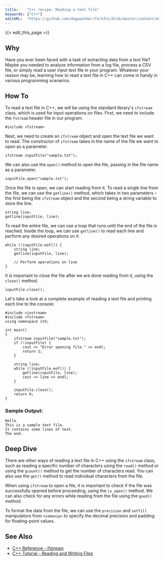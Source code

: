 ```yaml
---
title:    "C++ recipe: Reading a text file"
keywords: ["C++"]
editURL:  "https://github.com/dogweather/forkful/blob/master/content/en/cpp/reading-a-text-file.md"
---
```


{{< edit_this_page >}}

## Why

Have you ever been faced with a task of extracting data from a text file? Maybe you needed to analyze information from a log file, process a CSV file, or simply read a user input text file in your program. Whatever your reason may be, learning how to read a text file in C++ can come in handy in various programming scenarios.

## How To

To read a text file in C++, we will be using the standard library's `ifstream` class, which is used for input operations on files. First, we need to include the `fstream` header file in our program.

```
#include <fstream>
```

Next, we need to create an `ifstream` object and open the text file we want to read. The constructor of `ifstream` takes in the name of the file we want to open as a parameter.

```
ifstream inputFile("sample.txt");
```

We can also use the `open()` method to open the file, passing in the file name as a parameter.

```
inputFile.open("sample.txt");
```

Once the file is open, we can start reading from it. To read a single line from the file, we can use the `getline()` method, which takes in two parameters – the first being the `ifstream` object and the second being a string variable to store the line.

```
string line;
getline(inputFile, line);
```

To read the entire file, we can use a loop that runs until the end of the file is reached. Inside the loop, we can use `getline()` to read each line and perform any desired operations on it.

```
while (!inputFile.eof()) {
    string line;
    getline(inputFile, line);

    // Perform operations on line
}
```

It is important to close the file after we are done reading from it, using the `close()` method.

```
inputFile.close();
```

Let's take a look at a complete example of reading a text file and printing each line to the console:

```
#include <iostream>
#include <fstream>
using namespace std;

int main()
{
    ifstream inputFile("sample.txt");
    if (!inputFile) {
        cout << "Error opening file." << endl;
        return 1;
    }

    string line;
    while (!inputFile.eof()) {
        getline(inputFile, line);
        cout << line << endl;
    }

    inputFile.close();
    return 0;
}
```

### Sample Output:

```
Hello
This is a sample text file.
It contains some lines of text.
The end.
```

## Deep Dive

There are other ways of reading a text file in C++ using the `ifstream` class, such as reading a specific number of characters using the `read()` method or using the `gcount()` method to get the number of characters read. You can also use the `get()` method to read individual characters from the file.

When using `ifstream` to open a file, it is important to check if the file was successfully opened before proceeding, using the `is_open()` method. We can also check for any errors while reading from the file using the `good()` method.

To format the data from the file, we can use the `precision` and `setfill` manipulators from `<iomanip>` to specify the decimal precision and padding for floating-point values.

## See Also

- [C++ Reference - ifstream](https://www.cplusplus.com/reference/fstream/ifstream/)
- [C++ Tutorial - Reading and Writing Files](https://www.programiz.com/cpp-programming/files-input-output)